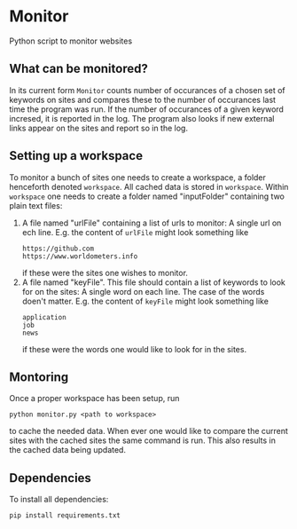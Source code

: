# Monitor
Python script to monitor websites

## What can be monitored?
In its current form `Monitor` counts number of occurances of a chosen set of keywords on sites and compares these to the number of occurances last time the program was run. If the number of occurances of a given keyword incresed, it is reported in the log. The program also looks if new external links appear on the sites and report so in the log.

## Setting up a workspace
To monitor a bunch of sites one needs to create a workspace, a folder henceforth denoted `workspace`. All cached data is stored in `workspace`. Within `workspace` one needs to create a folder named "inputFolder" containing two plain text files:

1.  A file named "urlFile" containing a list of urls to monitor: A single url on ech line. 
    E.g. the content of `urlFile` might look something like
    ```
    https://github.com
    https://www.worldometers.info    
    ```
    if these were the sites one wishes to monitor.
2.  A file named "keyFile". This file should contain a list of keywords to look for on the sites: A 
    single word on each line. The case of the words doen't matter. E.g. the content of `keyFile` might look something like
    ```
    application
    job
    news
    ```
    if these were the words one would like to look for in the sites.

## Montoring
Once a proper workspace has been setup, run 
```
python monitor.py <path to workspace>
```
to cache the needed data. When ever one would like to compare the current sites with the cached sites the same command is run. This also results in the cached data being updated.

## Dependencies
To install all dependencies: 
```
pip install requirements.txt
```